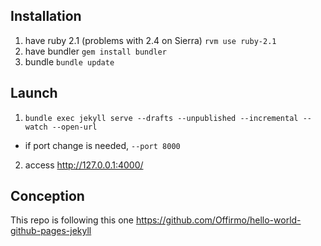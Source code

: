 
## Installation
1. have ruby 2.1 (problems with 2.4 on Sierra) `rvm use ruby-2.1`
2. have bundler `gem install bundler`
3. bundle `bundle update`


## Launch
1. `bundle exec jekyll serve --drafts --unpublished --incremental --watch --open-url`
  * if port change is needed, `--port 8000`
2. access http://127.0.0.1:4000/


## Conception
This repo is following this one https://github.com/Offirmo/hello-world-github-pages-jekyll

